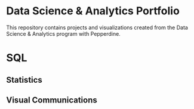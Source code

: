 # Data Science & Analytics Portfolio
This repository contains projects and visualizations created from the Data Science & Analytics program with Pepperdine.

# SQL

## Statistics

## Visual Communications

